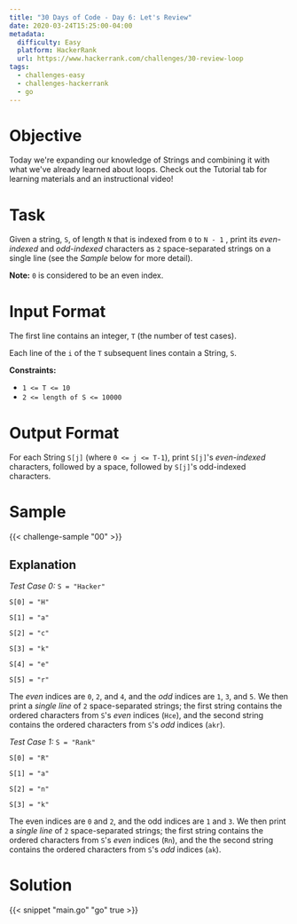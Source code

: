 ```yaml
---
title: "30 Days of Code - Day 6: Let's Review"
date: 2020-03-24T15:25:00-04:00
metadata:
  difficulty: Easy
  platform: HackerRank
  url: https://www.hackerrank.com/challenges/30-review-loop
tags:
  - challenges-easy
  - challenges-hackerrank
  - go
---
```


# Objective

Today we're expanding our knowledge of Strings and combining it with what we've
already learned about loops. Check out the Tutorial tab for learning materials
and an instructional video!

# Task

Given a string, `S`, of length `N` that is indexed from `0` to `N - 1` , print
its *even-indexed* and *odd-indexed* characters as `2` space-separated strings
on a single line (see the *Sample* below for more detail).

**Note:** `0` is considered to be an even index.

# Input Format

The first line contains an integer, `T` (the number of test cases).

Each line of the `i` of the `T` subsequent lines contain a String, `S`.

**Constraints:**

* `1 <= T <= 10`
* `2 <= length of S <= 10000`

# Output Format

For each String `S[j]` (where `0 <= j <= T-1`), print `S[j]`'s *even-indexed*
characters, followed by a space, followed by `S[j]`'s odd-indexed characters.

# Sample

{{< challenge-sample "00" >}}

## Explanation

*Test Case 0:* `S = "Hacker"`

`S[0] = "H"`

`S[1] = "a"`

`S[2] = "c"`

`S[3] = "k"`

`S[4] = "e"`

`S[5] = "r"`

The *even* indices are `0`, `2`, and `4`, and the *odd* indices are `1`, `3`,
and `5`. We then print a *single line* of `2` space-separated strings; the
first string contains the ordered characters from `S`'s *even* indices (`Hce`),
and the second string contains the ordered characters from `S`'s *odd* indices
(`akr`).

*Test Case 1:* `S = "Rank"`

`S[0] = "R"`

`S[1] = "a"`

`S[2] = "n"`

`S[3] = "k"`

The even indices are `0` and `2`, and the odd indices are `1` and `3`.  We then
print a *single line* of `2` space-separated strings; the first string contains
the ordered characters from `S`'s *even* indices (`Rn`), and the the second
string contains the ordered characters from `S`'s *odd* indices (`ak`).

# Solution

{{< snippet "main.go" "go" true >}}

